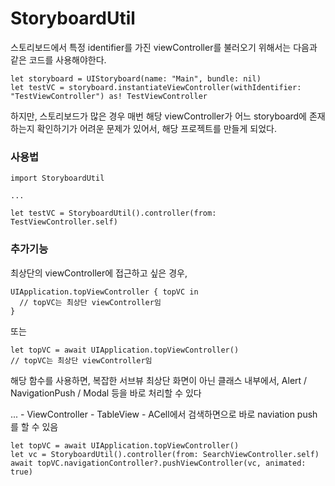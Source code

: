 # StoryboardUtil

스토리보드에서 특정 identifier를 가진 viewController를 불러오기 위해서는 다음과 같은 코드를 사용해야한다.
```
let storyboard = UIStoryboard(name: "Main", bundle: nil)
let testVC = storyboard.instantiateViewController(withIdentifier: "TestViewController") as! TestViewController
```
하지만, 스토리보드가 많은 경우 매번 해당 viewController가 어느 storyboard에 존재하는지 확인하기가 어려운 문제가 있어서, 
해당 프로젝트를 만들게 되었다.

### 사용법
```
import StoryboardUtil

...

let testVC = StoryboardUtil().controller(from: TestViewController.self)  
```

### 추가기능

최상단의 viewController에 접근하고 싶은 경우,
```
UIApplication.topViewController { topVC in 
  // topVC는 최상단 viewController임
}
```
또는
```
let topVC = await UIApplication.topViewController() 
// topVC는 최상단 viewController임
```
해당 함수를 사용하면,
복잡한 서브뷰 최상단 화면이 아닌 클래스 내부에서, Alert / NavigationPush / Modal 등을 바로 처리할 수 있다

... - ViewController - TableView - ACell에서 검색하면으로 바로 naviation push를 할 수 있음
```
let topVC = await UIApplication.topViewController()
let vc = StoryboardUtil().controller(from: SearchViewController.self)
await topVC.navigationController?.pushViewController(vc, animated: true)  
```
